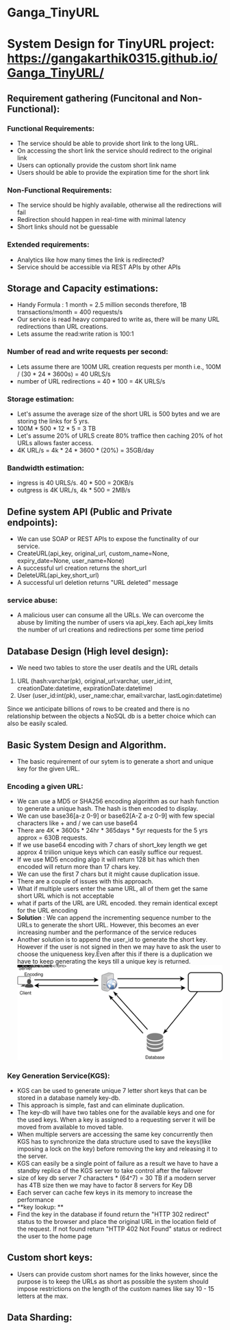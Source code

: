 # Ganga_TinyURL

# System Design for TinyURL project: https://gangakarthik0315.github.io/Ganga_TinyURL/

## Requirement gathering (Funcitonal and Non-Functional):
### Functional Requirements:
- The service should be able to provide short link to the long URL.
- On accessing the short link the service should redirect to the original link
- Users can optionally provide the custom short link name
- Users should be able to provide the expiration time for the short link

### Non-Functional Requirements:
- The service should be highly available, otherwise all the redirections will fail
- Redirection should happen in real-time with minimal latency
- Short links should not be guessable

### Extended requirements:
- Analytics like how many times the link is redirected?
- Service should be accessible via REST APIs by other APIs

## Storage and Capacity estimations:
- Handy Formula : 1 month = 2.5 million seconds therefore, 1B transactions/month = 400 requests/s
- Our service is read heavy compared to write as, there will be many URL redirections than URL creations.
- Lets assume the read:write ration is 100:1

### Number of read and write requests per second:
- Lets assume there are 100M URL creation requests per month i.e., 100M / (30 * 24 * 3600s) = 40 URLS/s
- number of URL redirections = 40 * 100 = 4K URLS/s

### Storage estimation:
- Let's assume the average size of the short URL is 500 bytes and we are storing the links for 5 yrs.
- 100M * 500 * 12 * 5 = 3 TB
- Let's assume 20% of URLS create 80% traffice then caching 20% of hot URLs allows faster access.
- 4K URL/s = 4k * 24 * 3600 * (20%) = 35GB/day

### Bandwidth estimation:
- ingress is 40 URLS/s. 40 * 500 = 20KB/s
- outgress is 4K URL/s, 4k * 500 = 2MB/s


## Define system API (Public and Private endpoints):
- We can use SOAP or REST APIs to expose the functinality of our service.
- CreateURL(api_key, original_url, custom_name=None, expiry_date=None, user_name=None)
- A successful url creation returns the short_url
- DeleteURL(api_key,short_url)
- A successful url deletion returns "URL deleted" message

### service abuse:
- A malicious user can consume all the URLs. We can overcome the abuse by limiting the number of users via api_key. Each api_key limits the number of url creations and redirections per some time period

## Database Design (High level design):
- We need two tables to store the user deatils and the URL details
1) URL (hash:varchar(pk), original_url:varchar, user_id:int, creationDate:datetime, expirationDate:datetime)
2) User (user_id:int(pk), user_name:char, email:varchar, lastLogin:datetime)

Since we anticipate billions of rows to be created and there is no relationship between the objects a NoSQL db is a better choice which can also be easily scaled.

## Basic System Design and Algorithm.
- The basic requirement of our sytem is to generate a short and unique key for the given URL.

### Encoding a given URL:
- We can use a MD5 or SHA256 encoding algorithm as our hash function to generate a unique hash. The hash is then encoded to display.
- We can use base36[a-z 0-9] or base62[A-Z a-z 0-9] with few special characters like + and / we can use base64
- There are 4K * 3600s * 24hr * 365days * 5yr requests for the 5 yrs approx = 630B requests.
- If we use base64 encoding with 7 chars of short_key length we get approx 4 triilion unique keys which can easily suffice our request.
- If we use MD5 encoding algo it will return 128 bit has which then encoded will return more than 17 chars key.
- We can use the first 7 chars but it might cause duplication issue.
- There are a couple of issues with this approach.
- What if multiple users enter the same URL, all of them get the same short URL which is not acceptable
- what if parts of the URL are URL encoded. they remain identical except for the URL encoding
- **Solution** : We can append the incrementing sequence number to the URLs to generate the short URL. However, this becomes an ever increasing number and the performance of the service reduces
- Another solution is to append the user_id to generate the short key. However if the user is not signed in then we may have to ask the user to choose the uniqueness key.Even after this if there is a duplication we have to keep generating the keys till a unique key is returned.
![](images/TinyURL_encoding_decoding_messages.svg)

### Key Generation Service(KGS):
- KGS can be used to generate unique 7 letter short keys that can be stored in a database namely key-db.
- This approach is simple, fast and can eliminate duplication.
- The key-db will have two tables one for the available keys and one for the used keys. When a key is assigned to a requesting server it will be moved from available to moved table.
- When multiple servers are accessing the same key concurrently then KGS has to synchronize the data structure used to save the keys(like imposing a lock on the key) before removing the key and releasing it to the server.
- KGS can easily be a single point of failure as a result we have to have a standby replica of the KGS server to take control after the failover
- size of key db server 7 characters * (64^7) = 30 TB if a modern server has 4TB size then we may have to factor 8 servers for Key DB
- Each server can cache few keys in its memory to increase the performance
- **key lookup: **
- Find the key in the database if found return the "HTTP 302 redirect" status to the browser and place the original URL in the location field of the request. If not found return "HTTP 402 Not Found" status or redirect the user to the home page

## Custom short keys:
- Users can provide custom short names for the links however, since the purpose is to keep the URLs as short as possible the system should impose restrictions on the length of the custom names like say 10 - 15 letters at the max.

## Data Sharding:


